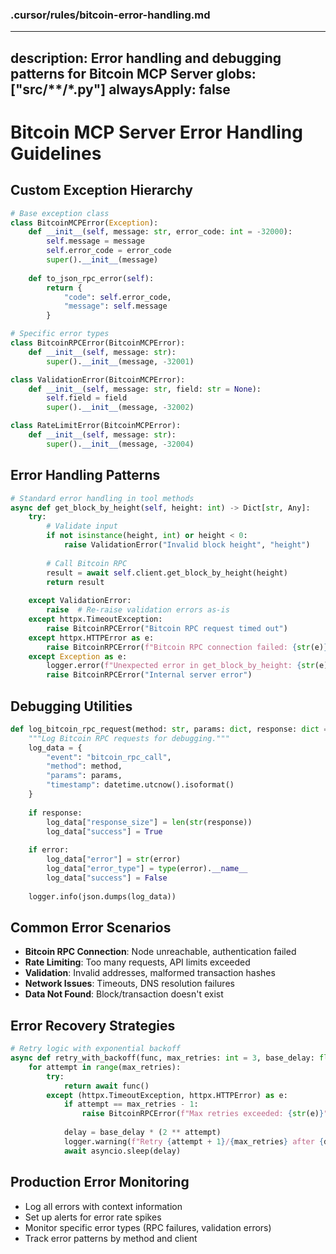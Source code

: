 ### .cursor/rules/bitcoin-error-handling.md

---
description: Error handling and debugging patterns for Bitcoin MCP Server
globs: ["src/**/*.py"]
alwaysApply: false
---

# Bitcoin MCP Server Error Handling Guidelines

## Custom Exception Hierarchy
```python
# Base exception class
class BitcoinMCPError(Exception):
    def __init__(self, message: str, error_code: int = -32000):
        self.message = message
        self.error_code = error_code
        super().__init__(message)
    
    def to_json_rpc_error(self):
        return {
            "code": self.error_code,
            "message": self.message
        }

# Specific error types
class BitcoinRPCError(BitcoinMCPError):
    def __init__(self, message: str):
        super().__init__(message, -32001)

class ValidationError(BitcoinMCPError):
    def __init__(self, message: str, field: str = None):
        self.field = field
        super().__init__(message, -32002)

class RateLimitError(BitcoinMCPError):
    def __init__(self, message: str):
        super().__init__(message, -32004)
```

## Error Handling Patterns
```python
# Standard error handling in tool methods
async def get_block_by_height(self, height: int) -> Dict[str, Any]:
    try:
        # Validate input
        if not isinstance(height, int) or height < 0:
            raise ValidationError("Invalid block height", "height")
        
        # Call Bitcoin RPC
        result = await self.client.get_block_by_height(height)
        return result
        
    except ValidationError:
        raise  # Re-raise validation errors as-is
    except httpx.TimeoutException:
        raise BitcoinRPCError("Bitcoin RPC request timed out")
    except httpx.HTTPError as e:
        raise BitcoinRPCError(f"Bitcoin RPC connection failed: {str(e)}")
    except Exception as e:
        logger.error(f"Unexpected error in get_block_by_height: {str(e)}")
        raise BitcoinRPCError("Internal server error")
```

## Debugging Utilities
```python
def log_bitcoin_rpc_request(method: str, params: dict, response: dict = None, error: Exception = None):
    """Log Bitcoin RPC requests for debugging."""
    log_data = {
        "event": "bitcoin_rpc_call",
        "method": method,
        "params": params,
        "timestamp": datetime.utcnow().isoformat()
    }
    
    if response:
        log_data["response_size"] = len(str(response))
        log_data["success"] = True
    
    if error:
        log_data["error"] = str(error)
        log_data["error_type"] = type(error).__name__
        log_data["success"] = False
    
    logger.info(json.dumps(log_data))
```

## Common Error Scenarios
- **Bitcoin RPC Connection**: Node unreachable, authentication failed
- **Rate Limiting**: Too many requests, API limits exceeded
- **Validation**: Invalid addresses, malformed transaction hashes
- **Network Issues**: Timeouts, DNS resolution failures
- **Data Not Found**: Block/transaction doesn't exist

## Error Recovery Strategies
```python
# Retry logic with exponential backoff
async def retry_with_backoff(func, max_retries: int = 3, base_delay: float = 1.0):
    for attempt in range(max_retries):
        try:
            return await func()
        except (httpx.TimeoutException, httpx.HTTPError) as e:
            if attempt == max_retries - 1:
                raise BitcoinRPCError(f"Max retries exceeded: {str(e)}")
            
            delay = base_delay * (2 ** attempt)
            logger.warning(f"Retry {attempt + 1}/{max_retries} after {delay}s delay")
            await asyncio.sleep(delay)
```

## Production Error Monitoring
- Log all errors with context information
- Set up alerts for error rate spikes
- Monitor specific error types (RPC failures, validation errors)
- Track error patterns by method and client
```